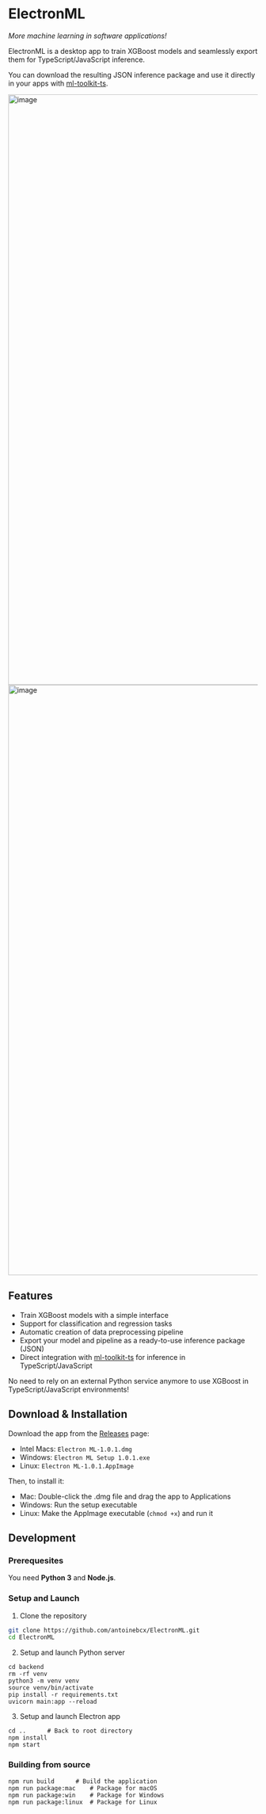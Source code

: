 # ElectronML

_More machine learning in software applications!_

ElectronML is a desktop app to train XGBoost models and seamlessly export them for TypeScript/JavaScript inference.

You can download the resulting JSON inference package and use it directly in your apps with [ml-toolkit-ts](https://github.com/antoinebcx/ml-toolkit-ts).

<img width="1192" alt="image" src="https://github.com/user-attachments/assets/2e3e6f9a-d162-4321-9e45-1c4a3b3f6143">
<img width="1192" alt="image" src="https://github.com/user-attachments/assets/800f2af7-3235-466d-a5e4-247a35f48543">


## Features

- Train XGBoost models with a simple interface
- Support for classification and regression tasks
- Automatic creation of data preprocessing pipeline
- Export your model and pipeline as a ready-to-use inference package (JSON)
- Direct integration with [ml-toolkit-ts](https://github.com/antoinebcx/ml-toolkit-ts) for inference in TypeScript/JavaScript

No need to rely on an external Python service anymore to use XGBoost in TypeScript/JavaScript environments!

## Download & Installation

Download the app from the [Releases](https://github.com/antoinebcx/ElectronML/releases/tag/v1.0.1) page:
- Intel Macs: `Electron ML-1.0.1.dmg`
- Windows: `Electron ML Setup 1.0.1.exe`
- Linux: `Electron ML-1.0.1.AppImage`

Then, to install it:
- Mac: Double-click the .dmg file and drag the app to Applications
- Windows: Run the setup executable
- Linux: Make the AppImage executable (`chmod +x`) and run it

## Development

### Prerequesites
You need **Python 3** and **Node.js**.

### Setup and Launch
1. Clone the repository
```bash
git clone https://github.com/antoinebcx/ElectronML.git
cd ElectronML
```

2. Setup and launch Python server
```shell
cd backend
rm -rf venv
python3 -m venv venv
source venv/bin/activate
pip install -r requirements.txt
uvicorn main:app --reload
```

3. Setup and launch Electron app
```shell
cd ..      # Back to root directory
npm install
npm start
```

### Building from source
```shell
npm run build      # Build the application
npm run package:mac    # Package for macOS
npm run package:win    # Package for Windows
npm run package:linux  # Package for Linux
```
